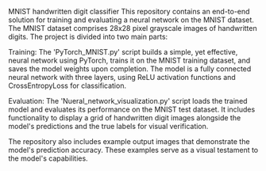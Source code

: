 MNIST handwritten digit classifier
This repository contains an end-to-end solution for training and evaluating a neural network on the MNIST dataset. The MNIST dataset comprises 28x28 pixel grayscale images of handwritten digits. The project is divided into two main parts:

Training: The 'PyTorch_MNIST.py' script builds a simple, yet effective, neural network using PyTorch, trains it on the MNIST training dataset, and saves the model weights upon completion. The model is a fully connected neural network with three layers, using ReLU activation functions and CrossEntropyLoss for classification.

Evaluation: The 'Nueral_network_visualization.py' script loads the trained model and evaluates its performance on the MNIST test dataset. It includes functionality to display a grid of handwritten digit images alongside the model's predictions and the true labels for visual verification.

The repository also includes example output images that demonstrate the model's prediction accuracy. These examples serve as a visual testament to the model's capabilities.
